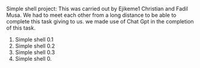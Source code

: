 Simple shell project: This was carried out by Ejikeme1 Christian and Fadil Musa. We had to meet each other from a long distance to be able to complete this task giving to us. we made use of Chat Gpt in the completion of this task.

1. Simple shell 0.1
2. Simple shell 0.2
3. Simple shell 0.3
4. Simple shell 0.
